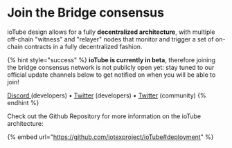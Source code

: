 # Join the Bridge consensus

ioTube design allows for a fully **decentralized architecture**, with multiple off-chain "witness" and "relayer" nodes that monitor and trigger a set of on-chain contracts in a fully decentralized fashion.&#x20;

{% hint style="success" %}
**ioTube is currently in beta**, therefore joining the bridge consensus network is not publicly open yet: stay tuned to our official update channels below to get notified on when you will be able to join!

[Discord](https://iotex.io/devdiscord)[ ](https://twitter.com/iotex\_dev)(developers) • [Twitter](https://twitter.com/iotex\_dev) (developers) • [Twitter](https://iotex.io/iotex\_io) (community)
{% endhint %}

Check out the Github Repository for more information on the ioTube architecture:

{% embed url="https://github.com/iotexproject/ioTube#deployment" %}

